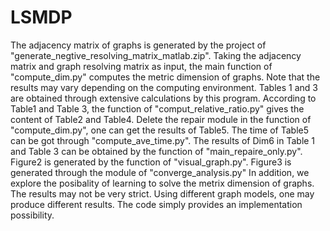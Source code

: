 # LSMDP
The adjacency matrix of graphs is generated by the project of "generate_negtive_resolving_matrix_matlab.zip". Taking the adjacency matrix and graph resolving matrix as input, the main function of "compute_dim.py" computes the metric dimension of graphs. Note that the results may vary depending on the computing environment. Tables 1 and 3 are obtained through extensive calculations by this program.
 According to Table1 and Table 3, the function of "comput_relative_ratio.py" gives the content of Table2 and Table4.
 Delete the repair module in the function of "compute_dim.py", one can get the results of Table5. The time of Table5 can be got through "compute_ave_time.py".
The results of Dim6 in Table 1 and Table 3 can be obtained by the function of "main_repaire_only.py".
Figure2 is generated by the function of "visual_graph.py".
Figure3 is generated through the module of "converge_analysis.py"
In addition, we explore the posibality of learning to solve the metrix dimension of graphs. The results may not be very strict. Using different graph models, one may produce different results.
The code simply provides an implementation possibility.
